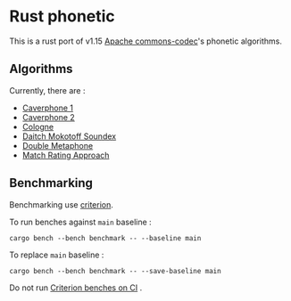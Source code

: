 # Rust phonetic

This is a rust port of v1.15 [Apache commons-codec](https://commons.apache.org/proper/commons-codec/)'s phonetic
algorithms.

## Algorithms

Currently, there are :

* [Caverphone 1](https://en.wikipedia.org/wiki/Caverphone)
* [Caverphone 2](https://en.wikipedia.org/wiki/Caverphone)
* [Cologne](https://en.wikipedia.org/wiki/Cologne_phonetics)
* [Daitch Mokotoff Soundex](https://en.wikipedia.org/wiki/Daitch%E2%80%93Mokotoff_Soundex)
* [Double Metaphone](https://en.wikipedia.org/wiki/Metaphone#Double_Metaphone)
* [Match Rating Approach](https://en.wikipedia.org/wiki/Match_rating_approach~~~~)

## Benchmarking

Benchmarking use [criterion](https://bheisler.github.io/criterion.rs/book/criterion_rs.html).

To run benches against `main` baseline :

```shell
cargo bench --bench benchmark -- --baseline main
```

To replace `main` baseline :

```shell
cargo bench --bench benchmark -- --save-baseline main
```

Do not
run [Criterion benches on CI](https://bheisler.github.io/criterion.rs/book/faq.html#how-should-i-run-criterionrs-benchmarks-in-a-ci-pipeline)
.

